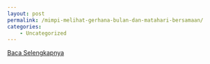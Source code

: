 ```yaml
---
layout: post
permalink: /mimpi-melihat-gerhana-bulan-dan-matahari-bersamaan/
categories:
    - Uncategorized
---
```


[Baca Selengkapnya](/03)